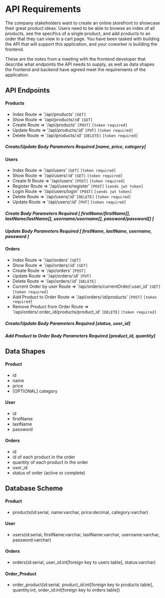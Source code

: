# API Requirements

The company stakeholders want to create an online storefront to showcase their great product ideas. Users need to be able to browse an index of all products, see the specifics of a single product, and add products to an order that they can view in a cart page. You have been tasked with building the API that will support this application, and your coworker is building the frontend.

These are the notes from a meeting with the frontend developer that describe what endpoints the API needs to supply, as well as data shapes the frontend and backend have agreed meet the requirements of the application.

## API Endpoints

#### Products

- Index Route => '/api/products' `[GET]`
- Show Route => '/api/products/:id' `[GET]`
- Create Route => '/api/products' `[POST]` `[token required]`
- Update Route => '/api/products/:id' `[PUT]` `[token required]`
- Delete Route => '/api/products/:id' `[DELETE]` `[token required]`

##### Create/Update Body Parameters Required [name, price, category]

#### Users

- Index Route => '/api/users' `[GET]` `[token required]`
- Show Route => '/api/users/:id' `[GET]` `[token required]`
- Create N Route => '/api/users' `[POST]` `[token required]`
- Register Route => '/api/users/register' `[POST]` `[sends jwt token]`
- Login Route => '/api/users/login' `[POST]` `[sends jwt token]`
- Delete Route => '/api/users/:id' `[DELETE]` `[token required]`
- Update Route => '/api/users/:id' `[PUT]` `[token required]`

##### Create Body Parameters Required [ firstName/firstName[], lastName/lastName[], username/username[], password/password[] ]

##### Update Body Parameters Required [ firstName, lastName, username, password ]

#### Orders

- Index Route => '/api/orders' `[GET]`
- Show Route => '/api/orders/:id' `[GET]`
- Create Route => '/api/orders' `[POST]`
- Update Route => '/api/orders/:id' `[PUT]`
- Delete Route => '/api/orders/:id' `[DELETE]`
- Current Order by user Route => '/api/orders/currentOrder/:user_id' `[GET]` `[token required]`
- Add Product to Order Route => '/api/orders/:id/products' `[POST]` `[token required]`
- Remove Product from Order Route => '/api/orders/:order_id/products/product_id' `[DELETE]` `[token required]`

##### Create/Update Body Parameters Required [status, user_id]

##### Add Product to Order Body Parameters Required [product_id, quantity]

## Data Shapes

#### Product

- id
- name
- price
- [OPTIONAL] category

#### User

- id
- firstName
- lastName
- password

#### Orders

- id
- id of each product in the order
- quantity of each product in the order
- user_id
- status of order (active or complete)

## Database Scheme

#### Product

- products(id:serial, name:varchar, price:decimal, category:varchar)

#### User

- users(id:serial, firstName:varchar, lastName:varchar, username:varchar, password:varchar)

#### Orders

- orders(id:serial, user_id:int[foreign key to users table], status:varchar)

#### Order_Product

- order_product(id:serial, product_id:int[foreign key to products table], quantity:int, order_id:int[foreign key to orders table])
